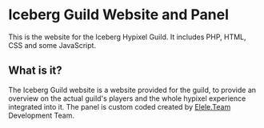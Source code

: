 # Iceberg Guild Website and Panel
This is the website for the Iceberg Hypixel Guild. It includes PHP, HTML, CSS and some JavaScript.

## What is it?

The Iceberg Guild website is a website provided for the guild, to provide an overview on the actual guild's players and the whole hypixel experience integrated into it. The panel is custom coded created by [Elele.Team](https://elele.team) Development Team. 

